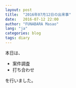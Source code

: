 ```yaml
---
layout: post
title:  "2016年07月12日の出来事"
date:   2016-07-12 22:00
author: "FUNABARA Masao"
lang: "ja"
categories: blog
tags: diary
---
```


本日は、

* 案件調査
* 打ち合わせ

を行いました。
